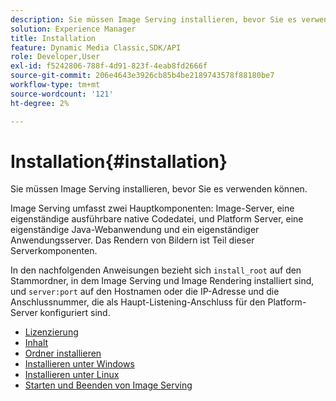 ```yaml
---
description: Sie müssen Image Serving installieren, bevor Sie es verwenden können.
solution: Experience Manager
title: Installation
feature: Dynamic Media Classic,SDK/API
role: Developer,User
exl-id: f5242806-788f-4d91-823f-4eab8fd2666f
source-git-commit: 206e4643e3926cb85b4be2189743578f88180be7
workflow-type: tm+mt
source-wordcount: '121'
ht-degree: 2%

---
```


# Installation{#installation}

Sie müssen Image Serving installieren, bevor Sie es verwenden können.

Image Serving umfasst zwei Hauptkomponenten: Image-Server, eine eigenständige ausführbare native Codedatei, und Platform Server, eine eigenständige Java-Webanwendung und ein eigenständiger Anwendungsserver. Das Rendern von Bildern ist Teil dieser Serverkomponenten.

In den nachfolgenden Anweisungen bezieht sich `install_root` auf den Stammordner, in dem Image Serving und Image Rendering installiert sind, und `server:port` auf den Hostnamen oder die IP-Adresse und die Anschlussnummer, die als Haupt-Listening-Anschluss für den Platform-Server konfiguriert sind.

* [Lizenzierung](c-licensing.md)
* [Inhalt](c-contents.md)
* [Ordner installieren](c-install-folder.md)
* [Installieren unter Windows](t-installing-on-windows/t-installing-on-windows.md)
* [Installieren unter Linux](c-installing-linux/c-installing-linux.md)
* [Starten und Beenden von Image Serving](t-starting-and-stopping/t-starting-and-stopping.md)
